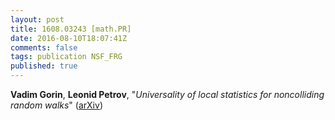 ```yaml
---
layout: post
title: 1608.03243 [math.PR]
date: 2016-08-10T18:07:41Z
comments: false
tags: publication NSF_FRG
published: true
---
```


<b>Vadim Gorin</b>, <b>Leonid Petrov</b>, "<i>Universality of local statistics for noncolliding random walks</i>" ([arXiv](https://arxiv.org/abs/1608.03243))

